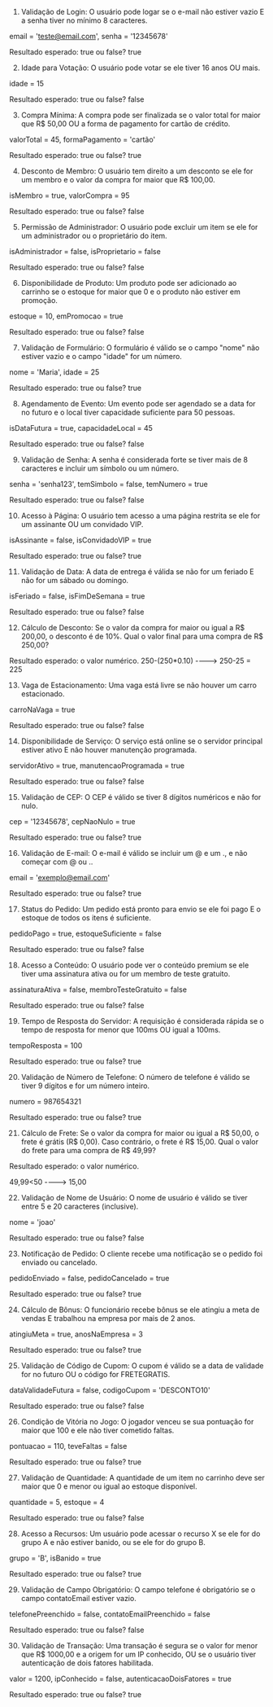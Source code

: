 1. Validação de Login: O usuário pode logar se o e-mail não estiver vazio E a senha tiver no mínimo 8 caracteres.

email = 'teste@email.com', senha = '12345678'

Resultado esperado: true ou false?
true

2. Idade para Votação: O usuário pode votar se ele tiver 16 anos OU mais.

idade = 15

Resultado esperado: true ou false?
false

3. Compra Mínima: A compra pode ser finalizada se o valor total for maior que R$ 50,00 OU a forma de pagamento for cartão de crédito.

valorTotal = 45, formaPagamento = 'cartão'

Resultado esperado: true ou false?
true

4. Desconto de Membro: O usuário tem direito a um desconto se ele for um membro e o valor da compra for maior que R$ 100,00.

isMembro = true, valorCompra = 95

Resultado esperado: true ou false?
false

5. Permissão de Administrador: O usuário pode excluir um item se ele for um administrador ou o proprietário do item.

isAdministrador = false, isProprietario = false

Resultado esperado: true ou false?
false

6. Disponibilidade de Produto: Um produto pode ser adicionado ao carrinho se o estoque for maior que 0 e o produto não estiver em promoção.

estoque = 10, emPromocao = true

Resultado esperado: true ou false?
false

7. Validação de Formulário: O formulário é válido se o campo "nome" não estiver vazio e o campo "idade" for um número.

nome = 'Maria', idade = 25

Resultado esperado: true ou false?
true

8. Agendamento de Evento: Um evento pode ser agendado se a data for no futuro e o local tiver capacidade suficiente para 50 pessoas.

isDataFutura = true, capacidadeLocal = 45

Resultado esperado: true ou false?
false

9. Validação de Senha: A senha é considerada forte se tiver mais de 8 caracteres e incluir um símbolo ou um número.

senha = 'senha123', temSimbolo = false, temNumero = true

Resultado esperado: true ou false?
false

10. Acesso à Página: O usuário tem acesso a uma página restrita se ele for um assinante OU um convidado VIP.

isAssinante = false, isConvidadoVIP = true

Resultado esperado: true ou false?
true

11. Validação de Data: A data de entrega é válida se não for um feriado E não for um sábado ou domingo.

isFeriado = false, isFimDeSemana = true

Resultado esperado: true ou false?
false

12. Cálculo de Desconto: Se o valor da compra for maior ou igual a R$ 200,00, o desconto é de 10%. Qual o valor final para uma compra de R$ 250,00?

Resultado esperado: o valor numérico.
250-(250*0.10) ----> 250-25 = 225

13. Vaga de Estacionamento: Uma vaga está livre se não houver um carro estacionado.

carroNaVaga = true

Resultado esperado: true ou false?
false

14. Disponibilidade de Serviço: O serviço está online se o servidor principal estiver ativo E não houver manutenção programada.

servidorAtivo = true, manutencaoProgramada = true

Resultado esperado: true ou false?
false

15. Validação de CEP: O CEP é válido se tiver 8 dígitos numéricos e não for nulo.

cep = '12345678', cepNaoNulo = true

Resultado esperado: true ou false?
true

16. Validação de E-mail: O e-mail é válido se incluir um @ e um ., e não começar com @ ou ..

email = 'exemplo@email.com'

Resultado esperado: true ou false?
true

17. Status do Pedido: Um pedido está pronto para envio se ele foi pago E o estoque de todos os itens é suficiente.

pedidoPago = true, estoqueSuficiente = false

Resultado esperado: true ou false?
false

18. Acesso a Conteúdo: O usuário pode ver o conteúdo premium se ele tiver uma assinatura ativa ou for um membro de teste gratuito.

assinaturaAtiva = false, membroTesteGratuito = false

Resultado esperado: true ou false?
false

19. Tempo de Resposta do Servidor: A requisição é considerada rápida se o tempo de resposta for menor que 100ms OU igual a 100ms.

tempoResposta = 100

Resultado esperado: true ou false?
true

20. Validação de Número de Telefone: O número de telefone é válido se tiver 9 dígitos e for um número inteiro.

numero = 987654321

Resultado esperado: true ou false?
true

21. Cálculo de Frete: Se o valor da compra for maior ou igual a R$ 50,00, o frete é grátis (R$ 0,00). Caso contrário, o frete é R$ 15,00. Qual o valor do frete para uma compra de R$ 49,99?

Resultado esperado: o valor numérico.

49,99<50 ----> 15,00

22. Validação de Nome de Usuário: O nome de usuário é válido se tiver entre 5 e 20 caracteres (inclusive).

nome = 'joao'

Resultado esperado: true ou false?
false

23. Notificação de Pedido: O cliente recebe uma notificação se o pedido foi enviado ou cancelado.

pedidoEnviado = false, pedidoCancelado = true

Resultado esperado: true ou false?
true

24. Cálculo de Bônus: O funcionário recebe bônus se ele atingiu a meta de vendas E trabalhou na empresa por mais de 2 anos.

atingiuMeta = true, anosNaEmpresa = 3

Resultado esperado: true ou false?
true

25. Validação de Código de Cupom: O cupom é válido se a data de validade for no futuro OU o código for FRETEGRATIS.

dataValidadeFutura = false, codigoCupom = 'DESCONTO10'

Resultado esperado: true ou false?
false

26. Condição de Vitória no Jogo: O jogador venceu se sua pontuação for maior que 100 e ele não tiver cometido faltas.

pontuacao = 110, teveFaltas = false

Resultado esperado: true ou false?
true

27. Validação de Quantidade: A quantidade de um item no carrinho deve ser maior que 0 e menor ou igual ao estoque disponível.

quantidade = 5, estoque = 4

Resultado esperado: true ou false?
false

28. Acesso a Recursos: Um usuário pode acessar o recurso X se ele for do grupo A e não estiver banido, ou se ele for do grupo B.

grupo = 'B', isBanido = true

Resultado esperado: true ou false?
true

29. Validação de Campo Obrigatório: O campo telefone é obrigatório se o campo contatoEmail estiver vazio.

telefonePreenchido = false, contatoEmailPreenchido = false

Resultado esperado: true ou false?
false

30. Validação de Transação: Uma transação é segura se o valor for menor que R$ 1000,00 e a origem for um IP conhecido, OU se o usuário tiver autenticação de dois fatores habilitada.

valor = 1200, ipConhecido = false, autenticacaoDoisFatores = true

Resultado esperado: true ou false?
true
